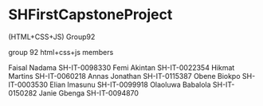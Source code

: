 # SHFirstCapstoneProject
(HTML+CSS+JS) Group92

group 92 html+css+js members

Faisal Nadama      SH-IT-0098330
Femi Akintan       SH-IT-0022354
Hikmat Martins     SH-IT-0060218
Annas Jonathan     SH-IT-0115387
Obene Biokpo       SH-IT-0003530
Elian Imasunu      SH-IT-0099918
Olaoluwa Babalola  SH-IT-0150282
Janie Gbenga       SH-IT-0094870
